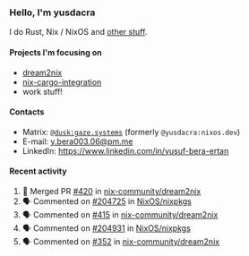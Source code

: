 ### Hello, I'm yusdacra

I do Rust, Nix / NixOS and [other stuff](https://gaze.systems/).

#### Projects I'm focusing on

- [dream2nix](https://github.com/nix-community/dream2nix)
- [nix-cargo-integration](https://github.com/yusdacra/nix-cargo-integration)
- work stuff!

#### Contacts

- Matrix: [`@dusk:gaze.systems`](https://matrix.to/#/@dusk:gaze.systems) (formerly `@yusdacra:nixos.dev`)
- E-mail: y.bera003.06@pm.me
- LinkedIn: https://www.linkedin.com/in/yusuf-bera-ertan

#### Recent activity

<!--START_SECTION:activity-->
1. 🎉 Merged PR [#420](https://github.com/nix-community/dream2nix/pull/420) in [nix-community/dream2nix](https://github.com/nix-community/dream2nix)
2. 🗣 Commented on [#204725](https://github.com/NixOS/nixpkgs/issues/204725) in [NixOS/nixpkgs](https://github.com/NixOS/nixpkgs)
3. 🗣 Commented on [#415](https://github.com/nix-community/dream2nix/issues/415) in [nix-community/dream2nix](https://github.com/nix-community/dream2nix)
4. 🗣 Commented on [#204931](https://github.com/NixOS/nixpkgs/issues/204931) in [NixOS/nixpkgs](https://github.com/NixOS/nixpkgs)
5. 🗣 Commented on [#352](https://github.com/nix-community/dream2nix/issues/352) in [nix-community/dream2nix](https://github.com/nix-community/dream2nix)
<!--END_SECTION:activity-->
